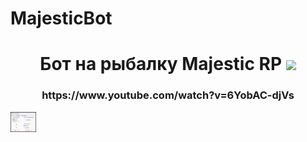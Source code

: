 # MajesticBot

<h1 align="center">Бот на рыбалку Majestic RP
<img src="https://github.com/blackcater/blackcater/raw/main/images/Hi.gif" height="32"/></h1>
<h3 align="center">https://www.youtube.com/watch?v=6YobAC-djVs</h3>
<img src="https://github.com/MMMonarch/MajesticBot/blob/main/BotFish.png" height="32"/></h1>

